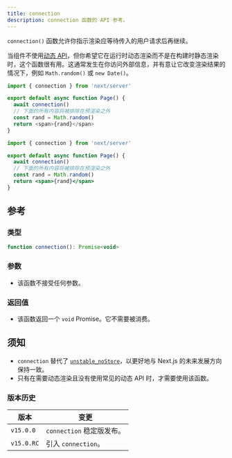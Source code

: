 ```yaml
---
title: connection
description: connection 函数的 API 参考。
---
```


`connection()` 函数允许你指示渲染应等待传入的用户请求后再继续。

当组件不使用[动态 API](/nextjs-cn/app/building-your-application/rendering/server-components#dynamic-apis)，但你希望它在运行时动态渲染而不是在构建时静态渲染时，这个函数很有用。这通常发生在你访问外部信息，并有意让它改变渲染结果的情况下，例如 `Math.random()` 或 `new Date()`。

```ts switcher
import { connection } from 'next/server'

export default async function Page() {
  await connection()
  // 下面的所有内容将被排除在预渲染之外
  const rand = Math.random()
  return <span>{rand}</span>
}
```

```jsx switcher
import { connection } from 'next/server'

export default async function Page() {
  await connection()
  // 下面的所有内容将被排除在预渲染之外
  const rand = Math.random()
  return <span>{rand}</span>
}
```

## 参考

### 类型

```jsx
function connection(): Promise<void>
```

### 参数

- 该函数不接受任何参数。

### 返回值

- 该函数返回一个 `void` Promise。它不需要被消费。

## 须知

- `connection` 替代了 [`unstable_noStore`](/nextjs-cn/app/api-reference/functions/unstable_noStore)，以更好地与 Next.js 的未来发展方向保持一致。
- 只有在需要动态渲染且没有使用常见的动态 API 时，才需要使用该函数。

### 版本历史

| 版本       | 变更                      |
| ---------- | ------------------------- |
| `v15.0.0`  | `connection` 稳定版发布。 |
| `v15.0.RC` | 引入 `connection`。       |
